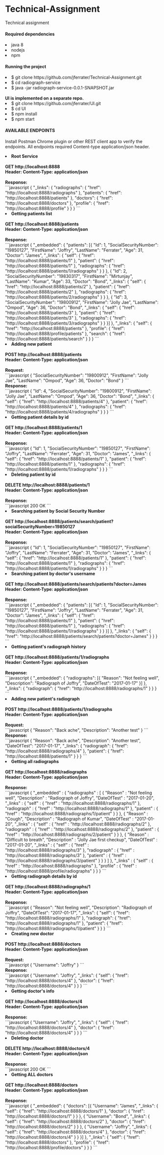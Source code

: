 # Technical-Assignment
Technical assignment

<div>
<h4>Required dependencies</h4>
<lu>
   <li>java 8</li>
   <li>nodejs</li>
   <li>npm</li>
</lu>
</div>

<div>
<h4>Running the project</h4>
<lo>
   <li>$ git clone https://github.com/jferrater/Technical-Assignment.git</li>
   <li>$ cd radiograph-service</li>
   <li>$ java -jar radiograph-service-0.0.1-SNAPSHOT.jar
</li>
</lo>
<br>
<strong>UI is implemented on a separate repo.</strong>
<lu>
   <li>$ git clone https://github.com/jferrater/UI.git</li>
   <li> $ cd UI</li>
   <li>$ npm install</li>
   <li>$ npm start</li>
</lu>
</div>
<div>
<h4>AVAILABLE ENDPOINTS</h4>
<p>Install Postman Chrome plugin or other REST client app to verify the endpoints. All
endpoints required Content-type application/json header.</p>
<lu>
    <li><strong>Root Service</strong></li><br>
    <strong>GET   http://localhost:8888</strong><br>
    <strong>Header: Content-Type: application/json</strong><br>
    <br>
    <strong>Response:</strong><br>
    ```javascript
    {
        "_links": {
            "radiographs": {
                "href": "http://localhost:8888/radiographs"
            },
            "patients": {
                "href": "http://localhost:8888/patients"
            },
            "doctors": {
                "href": "http://localhost:8888/doctors"
            },
            "profile": {
                "href": "http://localhost:8888/profile"
            }
        }
    }
    ```
    <br>
    <li><strong>Getting patients list</strong></li><br>
    <strong>GET   http://localhost:8888/patients</strong><br>
    <strong>Header: Content-Type: application/json</strong><br>
    <br>
    <strong>Response:</strong><br>
    ```javascript
    {
        "_embedded": {
            "patients": [{
                "Id": 1,
                "SocialSecurityNumber": "19850127",
                "FirstName": "Joffry",
                "LastName": "Ferrater",
                "Age": 31,
                "Doctor": "James",
                "_links": {
                    "self": {
                        "href": "http://localhost:8888/patients/1"
                    },
                    "patient": {
                        "href": "http://localhost:8888/patients/1"
                    },
                    "radiographs": {
                        "href": "http://localhost:8888/patients/1/radiographs"
                    }
                }
            }, {
                "Id": 2,
                "SocialSecurityNumber": "19830317",
                "FirstName": "Mirtunjay",
                "LastName": "Kumar",
                "Age": 33,
                "Doctor": "Bond",
                "_links": {
                    "self": {
                        "href": "http://localhost:8888/patients/2"
                    },
                    "patient": {
                        "href": "http://localhost:8888/patients/2"
                    },
                    "radiographs": {
                        "href": "http://localhost:8888/patients/2/radiographs"
                    }
                }
            }, {
                "Id": 3,
                "SocialSecurityNumber": "19800912",
                "FirstName": "Jolly Jae",
                "LastName": "Ompod",
                "Age": 36,
                "Doctor": "Bond",
                "_links": {
                    "self": {
                        "href": "http://localhost:8888/patients/3"
                    },
                    "patient": {
                        "href": "http://localhost:8888/patients/3"
                    },
                    "radiographs": {
                        "href": "http://localhost:8888/patients/3/radiographs"
                    }
                }
            }]
        },
        "_links": {
            "self": {
                "href": "http://localhost:8888/patients"
            },
            "profile": {
                "href": "http://localhost:8888/profile/patients"
            },
            "search": {
                "href": "http://localhost:8888/patients/search"
            }
        }
    }
    ```
    <br>
    <li><strong>Adding new patient</strong></li><br>
    <strong>POST   http://localhost:8888/patients</strong><br>
    <strong>Header: Content-Type: application/json</strong><br>
    <br>
    <strong>Request:</strong><br>
    ```javascript
    {
	    "SocialSecurityNumber": "19800912",
	    "FirstName": "Jolly Jae",
	    "LastName": "Ompod",
	    "Age": 36,
	    "Doctor": "Bond"
    }
    ```
    <br>
    <strong>Response:</strong><br>
    ```javascript
    {
        "Id": 4,
        "SocialSecurityNumber": "19800912",
        "FirstName": "Jolly Jae",
        "LastName": "Ompod",
        "Age": 36,
        "Doctor": "Bond",
        "_links": {
            "self": {
                "href": "http://localhost:8888/patients/4"
            },
            "patient": {
                "href": "http://localhost:8888/patients/4"
            },
            "radiographs": {
                "href": "http://localhost:8888/patients/4/radiographs"
            }
        }
    }
    ```
    <br>
    <li><strong>Getting patient details by id</strong></li><br>
    <strong>GET  http://localhost:8888/patients/1</strong><br>
    <strong>Header: Content-Type: application/json</strong><br>
    <br>
    <strong>Response:</strong><br>
    ```javascript
    {
        "Id": 1,
        "SocialSecurityNumber": "19850127",
        "FirstName": "Joffry",
        "LastName": "Ferrater",
        "Age": 31,
        "Doctor": "James",
        "_links": {
            "self": {
                "href": "http://localhost:8888/patients/1"
            },
            "patient": {
                "href": "http://localhost:8888/patients/1"
            },
            "radiographs": {
                "href": "http://localhost:8888/patients/1/radiographs"
            }
        }
    }
    ```
    <br>
    <li><strong>Deleting patient by id</strong></li><br>
    <strong>DELETE  http://localhost:8888/patients/1</strong><br>
    <strong>Header: Content-Type: application/json</strong><br>
    <br>
    <strong>Response:</strong><br>
    ```javascript
        200 OK
    ```
    <br>
    <li><strong>Searching patient by Social Security Number</strong></li><br>
    <strong>GET  http://localhost:8888/patients/search/patient?socialSecurityNumber=19850127</strong><br>
    <strong>Header: Content-Type: application/json</strong><br>
    <br>
    <strong>Response:</strong><br>
    ```javascript
    {
        "Id": 1,
        "SocialSecurityNumber": "19850127",
        "FirstName": "Joffry",
        "LastName": "Ferrater",
        "Age": 31,
        "Doctor": "James",
        "_links": {
            "self": {
                "href": "http://localhost:8888/patients/1"
            },
            "patient": {
                "href": "http://localhost:8888/patients/1"
            },
            "radiographs": {
                "href": "http://localhost:8888/patients/1/radiographs"
            }
        }
    }
    ```
    <br>
    <li><strong>Searching patient by doctor's username</strong></li><br>
    <strong>GET  http://localhost:8888/patients/search/patients?doctor=James</strong><br>
    <strong>Header: Content-Type: application/json</strong><br>
    <br>
    <strong>Response:</strong><br>
    ```javascript
    {
        "_embedded": {
            "patients": [{
                "Id": 1,
                "SocialSecurityNumber": "19850127",
                "FirstName": "Joffry",
                "LastName": "Ferrater",
                "Age": 31,
                "Doctor": "James",
                "_links": {
                    "self": {
                        "href": "http://localhost:8888/patients/1"
                    },
                    "patient": {
                        "href": "http://localhost:8888/patients/1"
                    },
                    "radiographs": {
                        "href": "http://localhost:8888/patients/1/radiographs"
                    }
                }
            }]
        },
        "_links": {
            "self": {
                "href": "http://localhost:8888/patients/search/patients?doctor=James"
            }
        }
    }
    ```
    <br>
    <li><strong>Getting patient's radiograph history </strong></li><br>
    <strong>GET http://localhost:8888/patients/1/radiographs</strong><br>
    <strong>Header: Content-Type: application/json</strong><br>
    <br>
    <strong>Response:</strong><br>
    ```javascript
    {
        "_embedded": {
            "radiographs": [{
                "Reason": "Not feeling well",
                "Description": "Radiograph of Joffry",
                "DateOfTest": "2017-01-17"
            }]
        },
        "_links": {
            "radiograph": {
                "href": "http://localhost:8888/radiographs/1"
            }
        }
    }
    ```
    <br>
    <li><strong>Adding new patient's radiograph </strong></li><br>
    <strong>POST http://localhost:8888/patients/1/radiographs</strong><br>
    <strong>Header: Content-Type: application/json</strong><br>
    <br>
    <strong>Request:</strong><br>
    ```javascript
    {
        "Reason": "Back ache",
       "Description": "Another test"
    }
    ```
    <br>
    <strong>Response:</strong><br>
    ```javascript
    {
        "Reason": "Back ache",
        "Description": "Another test",
        "DateOfTest": "2017-01-17",
        "_links": {
            "radiograph": {
                "href": "http://localhost:8888/radiographs/4"
            },
            "patient": {
                "href": "http://localhost:8888/patients/1"
            }
        }
    }
    ```
    <br>
    <li><strong>Getting all radiographs</strong></li><br>
    <strong>GET http://localhost:8888/radiographs</strong><br>
    <strong>Header: Content-Type: application/json</strong><br>
    <br>
    <strong>Response:</strong><br>
    ```javascript
    {
    "_embedded" : {
        "radiographs" : [ {
        "Reason" : "Not feeling well",
        "Description" : "Radiograph of Joffry",
        "DateOfTest" : "2017-01-20",
        "_links" : {
            "self" : {
            "href" : "http://localhost:8888/radiographs/1"
            },
            "radiograph" : {
            "href" : "http://localhost:8888/radiographs/1"
            },
            "patient" : {
            "href" : "http://localhost:8888/radiographs/1/patient"
            }
        }
        }, {
        "Reason" : "Cough",
        "Description" : "Radiograph of Kumar",
        "DateOfTest" : "2017-01-20",
        "_links" : {
            "self" : {
            "href" : "http://localhost:8888/radiographs/2"
            },
            "radiograph" : {
            "href" : "http://localhost:8888/radiographs/2"
            },
            "patient" : {
            "href" : "http://localhost:8888/radiographs/2/patient"
            }
        }
        }, {
        "Reason" : "Difficult to breath",
        "Description" : "Jolly Jae first checkup",
        "DateOfTest" : "2017-01-20",
        "_links" : {
            "self" : {
            "href" : "http://localhost:8888/radiographs/3"
            },
            "radiograph" : {
            "href" : "http://localhost:8888/radiographs/3"
            },
            "patient" : {
            "href" : "http://localhost:8888/radiographs/3/patient"
            }
           }
        } ]
    },
    "_links" : {
        "self" : {
        "href" : "http://localhost:8888/radiographs"
        },
        "profile" : {
        "href" : "http://localhost:8888/profile/radiographs"
        }
      }
    }
    ```
    <br>
    <li><strong>Getting radiograph details by id </strong></li><br>
    <strong>GET http://localhost:8888/radiographs/1</strong><br>
    <strong>Header: Content-Type: application/json</strong><br>
    <br>
    <strong>Response:</strong><br>
    ```javascript
    {
        "Reason": "Not feeling well",
        "Description": "Radiograph of Joffry",
        "DateOfTest": "2017-01-17",
        "_links": {
            "self": {
                "href": "http://localhost:8888/radiographs/1"
            },
            "radiograph": {
                "href": "http://localhost:8888/radiographs/1"
            },
            "patient": {
                "href": "http://localhost:8888/radiographs/1/patient"
            }
        }
    }
    ```
    <br>
    <li><strong>Creating new doctor</strong></li><br>
    <strong>POST http://localhost:8888/doctors</strong><br>
    <strong>Header: Content-Type: application/json</strong><br>
    <br>
    <strong>Request:</strong><br>
    ```javascript
    {
        "Username": "Joffry"
    }
    ```
    <br>
    <strong>Response:</strong><br>
    ```javascript
    {
        "Username": "Joffry",
        "_links": {
            "self": {
                "href": "http://localhost:8888/doctors/4"
            },
            "doctor": {
                "href": "http://localhost:8888/doctors/4"
            }
        }
    }
    ```
    <br>
    <li><strong>Getting doctor's info</strong></li><br>
    <strong>GET http://localhost:8888/doctors/4</strong><br>
    <strong>Header: Content-Type: application/json</strong><br>
    <br>
    <strong>Response:</strong><br>
    ```javascript
    {
        "Username": "Joffry",
        "_links": {
            "self": {
                "href": "http://localhost:8888/doctors/4"
            },
            "doctor": {
                "href": "http://localhost:8888/doctors/4"
            }
        }
    }
    ```
    <br>
    <li><strong>Deleting doctor</strong></li><br>
    <strong>DELETE http://localhost:8888/doctors/4</strong><br>
    <strong>Header: Content-Type: application/json</strong><br>
    <br>
    <strong>Response:</strong><br>
    ```javascript
    200 OK
    ```
    <br>
    <li><strong>Getting ALL doctors</strong></li><br>
    <strong>GET http://localhost:8888/doctors</strong><br>
    <strong>Header: Content-Type: application/json</strong><br>
    <br>
    <strong>Response:</strong><br>
    ```javascript
    {
        "_embedded": {
            "doctors": [{
                "Username": "James",
                "_links": {
                    "self": {
                        "href": "http://localhost:8888/doctors/1"
                    },
                    "doctor": {
                        "href": "http://localhost:8888/doctors/1"
                    }
                }
            }, {
                "Username": "Bond",
                "_links": {
                    "self": {
                        "href": "http://localhost:8888/doctors/2"
                    },
                    "doctor": {
                        "href": "http://localhost:8888/doctors/2"
                    }
                }
            }, {
                "Username": "Joffry",
                "_links": {
                    "self": {
                        "href": "http://localhost:8888/doctors/4"
                    },
                    "doctor": {
                        "href": "http://localhost:8888/doctors/4"
                    }
                }
            }]
        },
        "_links": {
            "self": {
                "href": "http://localhost:8888/doctors"
            },
            "profile": {
                "href": "http://localhost:8888/profile/doctors"
            }
        }
    }
    ```
    <br>
</lu>
</div>

